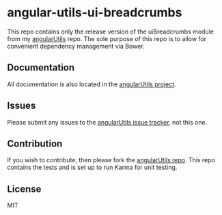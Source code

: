 # angular-utils-ui-breadcrumbs

This repo contains only the release version of the uiBreadcrumbs module from my
[angularUtils](https://github.com/michaelbromley/angularUtils/tree/master/src/directives/uiBreadcrumbs) repo. The sole purpose of this repo is to allow for convenient 
dependency management via Bower.

## Documentation

All documentation is also located in the [angularUtils project](https://github.com/michaelbromley/angularUtils/tree/master/src/directives/uiBreadcrumbs).

## Issues

Please submit any issues to the [angularUtils issue tracker](https://github.com/michaelbromley/angularUtils/issues), not this one.

## Contribution

If you wish to contribute, then please fork the [angularUtils repo](https://github.com/michaelbromley/angularUtils). This repo contains
the tests and is set up to run Karma for unit testing.

## License 

MIT